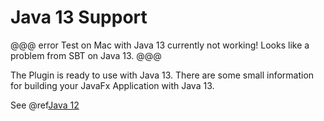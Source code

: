# Java 13 Support
@@@ error
Test on Mac with Java 13 currently not working! Looks like a problem from SBT on Java 13.
@@@

The Plugin is ready to use with Java 13. There are some small information for building your JavaFx Application with Java 13.

See @ref[Java 12](java12.md)

